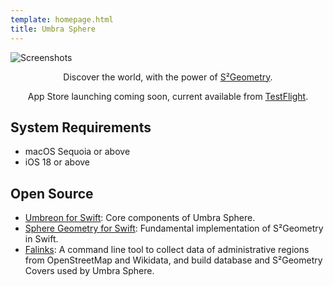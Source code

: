 ```yaml
---
template: homepage.html
title: Umbra Sphere
---
```


<style>
.page-header {
    display: flex;
    justify-content: center;
    align-items: center;
    gap: 0.5em;
}

.page-header::before {
    display: inline-block;
    content: image-set('/app-icon-64x64@1x.png' 1x, '/app-icon-64x64@2x.png' 2x, '/app-icon-64x64@3x.png' 3x);
}

.subtitle {
    text-align: center;
}
</style>

![Screenshots](/screenshots.webp)

<div class="subtitle">

Discover the world, with the power of [S²Geometry](http://s2geometry.io).

<!--[![](https://toolbox.marketingtools.apple.com/api/v2/badges/download-on-the-app-store/black/en-us)](https://apps.apple.com/app/id6753129532)-->

App Store launching coming soon, current available from [TestFlight](https://testflight.apple.com/join/PcmWvqUC).

</div>

## System Requirements
- macOS Sequoia or above
- iOS 18 or above

## Open Source
- [Umbreon for Swift](https://github.com/lucka-me/umbreon-swift): Core components of Umbra Sphere.
- [Sphere Geometry for Swift](https://github.com/lucka-me/sphere-geometry-swift): Fundamental implementation of S²Geometry in Swift.
- [Falinks](https://github.com/lucka-me/falinks): A command line tool to collect data of administrative regions from OpenStreetMap and Wikidata, and build database and S²Geometry Covers used by Umbra Sphere.